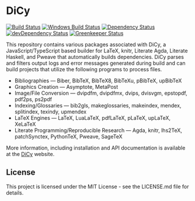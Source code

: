 # DiCy

[![Build Status][travis svg]][travis]
[![Windows Build Status][appveyor svg]][appveyor]
[![Dependency Status][dependency svg]][dependency]
[![devDependency Status][devdependency svg]][devdependency]
[![Greenkeeper Status][greenkeeper svg]][greenkeeper]

This repository contains various packages associated with DiCy, a
JavaScript/TypeScript based builder for LaTeX, knitr, Literate Agda, Literate
Haskell, and Pweave that automatically builds dependencies. DiCy parses and
filters output logs and error messages generated during build and can build
projects that utilize the following programs to process files.

-   Bibliographies — Biber, BibTeX, BibTeX8, BibTeXu, pBibTeX, upBibTeX
-   Graphics Creation — Asymptote, MetaPost
-   Image/File Conversion — dvipdfm, dvipdfmx, dvips, dvisvgm, epstopdf, pdf2ps,
    ps2pdf
-   Indexing/Glossaries — bib2gls, makeglossaries, makeindex, mendex,
    splitindex, texindy, upmendex
-   LaTeX Engines — LaTeX, LuaLaTeX, pdfLaTeX, pLaTeX, upLaTeX, XeLaTeX
-   Literate Programming/Reproducible Research — Agda, knitr, lhs2TeX,
    patchSynctex, PythonTeX, Pweave, SageTeX

More information, including installation and API documentation is available at
the [DiCy][] website.

## License

This project is licensed under the MIT License - see the LICENSE.md file for
details.

[appveyor svg]: https://ci.appveyor.com/api/projects/status/s3unjr8c90bhcd99?svg=true

[appveyor]: https://ci.appveyor.com/project/yitzchak/dicy/branch/master

[dependency svg]: https://david-dm.org/yitzchak/dicy.svg

[dependency]: https://david-dm.org/yitzchak/dicy

[devdependency svg]: https://david-dm.org/yitzchak/dicy/dev-status.svg

[devdependency]: https://david-dm.org/yitzchak/dicy?type=dev

[dicy]: https://yitzchak.github.io/dicy/

[greenkeeper svg]: https://badges.greenkeeper.io/yitzchak/dicy.svg

[greenkeeper]: https://greenkeeper.io/

[travis svg]: https://travis-ci.org/yitzchak/dicy.svg?branch=master

[travis]: https://travis-ci.org/yitzchak/dicy
